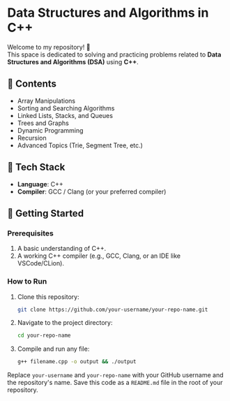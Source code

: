 # Data Structures and Algorithms in C++

Welcome to my repository! 🎉  
This space is dedicated to solving and practicing problems related to **Data Structures and Algorithms (DSA)** using **C++**.

## 📜 Contents

- Array Manipulations  
- Sorting and Searching Algorithms  
- Linked Lists, Stacks, and Queues  
- Trees and Graphs  
- Dynamic Programming  
- Recursion  
- Advanced Topics (Trie, Segment Tree, etc.)  

## 🔧 Tech Stack

- **Language**: C++  
- **Compiler**: GCC / Clang (or your preferred compiler)  

## 🚀 Getting Started

### Prerequisites
1. A basic understanding of C++.
2. A working C++ compiler (e.g., GCC, Clang, or an IDE like VSCode/CLion).

### How to Run
1. Clone this repository:  
   ```bash
   git clone https://github.com/your-username/your-repo-name.git

2. Navigate to the project directory:
   ```bash
   cd your-repo-name

3. Compile and run any file:
   ```bash
   g++ filename.cpp -o output && ./output


Replace `your-username` and `your-repo-name` with your GitHub username and the repository's name. Save this code as a `README.md` file in the root of your repository.
